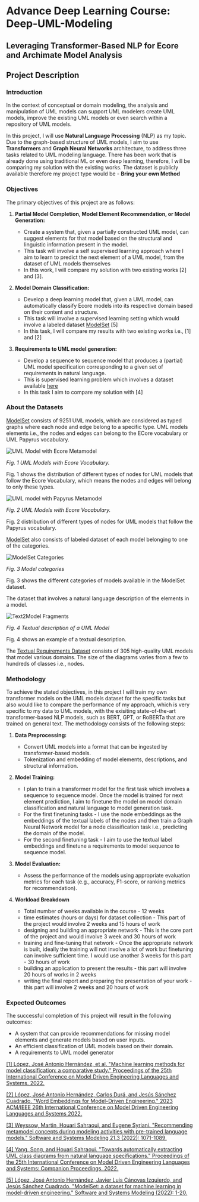 # Advance Deep Learning Course: Deep-UML-Modeling

## Leveraging Transformer-Based NLP for Ecore and Archimate Model Analysis

## Project Description

### Introduction

In the context of conceptual or domain modeling, the analysis and manipulation of UML models can support UML modelers create UML models, improve the existing UML models or even search within a repository of UML models.

In this project, I will use **Natural Language Processing** (NLP) as my topic. Due to the graph-based structure of UML models, I aim to use **Transformers** and **Graph Neural Networks** architecture, to address three tasks related to UML modeling language.
There has been work that is already done using traditional ML or even deep learning, therefore, I will be comparing my solution with the existing works.
The dataset is publicly available therefore my project type would be - **Bring your own Method**

### Objectives

The primary objectives of this project are as follows:
     
1. **Partial Model Completion, Model Element Recommendation, or Model Generation:**

   - Create a system that, given a partially constructed UML model, can suggest elements for that model based on the structural and linguistic information present in the model.
   - This task will involve a self supervised learning approach where I aim to learn to predict the next element of a UML model, from the dataset of UML models themselves
   - In this work, I will compare my solution with two existing works [2] and [3].

2. **Model Domain Classification:**

   - Develop a deep learning model that, given a UML model, can automatically classify Ecore models into its respective domain based on their content and structure.
   - This task will involve a supervised learning setting which would involve a labeled dataset [ModelSet](https://github.com/modelset/modelset-dataset) [5]
   - In this task, I will compare my results with two existing works i.e., [1] and [2]

3. **Requirements to UML model generation:**

   - Develop a sequence to sequence model that produces a (partial) UML model specification corresponding to a given set of requirements in natural language.
   - This is supervised learning problem which involves a dataset available [here](https://web.imt-atlantique.fr/x-info/atlanmod/index.php?title=Zoos)
   - In this task I aim to compare my solution with [4]


### About the Datasets

[ModelSet](https://github.com/modelset/modelset-dataset) consists of 9251 UML models, which are considered as typed graphs where each node and edge belong to a specific type. 
UML models elements i.e., the nodes and edges can belong to the ECore vocabulary or UML Papyrus vocabulary. 

![UML Model with Ecore Metamodel](imgs/ModelSet-Ecore-Dataset.png) 

*Fig. 1 UML Models with Ecore Vocabulary.*

Fig. 1 shows the distribution of different types of nodes for UML models that follow the Ecore Vocabulary, which means the nodes and edges will belong to only these types.

![UML model with Papyrus Metamodel](imgs/ModelSet-UML-Dataset.png) 

*Fig. 2 UML Models with Ecore Vocabulary.*

Fig. 2 distribution of different types of nodes for UML models that follow the Papyrus vocabulary.

[ModelSet](https://github.com/modelset/modelset-dataset) also consists of labeled dataset of each model belonging to one of the categories.

![ModelSet Categories](imgs/ModelSet-Categories.png)

*Fig. 3 Model categories*

Fig. 3 shows the different categories of models available in the ModelSet dataset.

The dataset that involves a natural language description of the elements in a model. 

![Text2Model Fragments](imgs/Text2Model-fragments.png)

*Fig. 4 Textual description of a UML Model*

Fig. 4 shows an example of a textual description. 

The [Textual Requirements Dataset](https://web.imt-atlantique.fr/x-info/atlanmod/index.php?title=Zoos) consists of 305 high-quality UML models that model various domains. The size of the diagrams varies from a few to hundreds of classes i.e., nodes.

### Methodology

To achieve the stated objectives, in this project I will train my own transformer models on the UML models dataset for the specific tasks but also would like to compare the performance of my approach, which is very specific to my data to UML models, with the exisiting state-of-the-art transformer-based NLP models, such as BERT, GPT, or RoBERTa that are trained on general text. The methodology consists of the following steps:

1. **Data Preprocessing:**

   - Convert UML models into a format that can be ingested by transformer-based models.
   - Tokenization and embedding of model elements, descriptions, and structural information.
     
2. **Model Training:**
   - I plan to train a transformer model for the first task which involves a sequence to sequence model. Once the model is trained for next element prediction, I aim to finetune the model on model domain classification and natural language to model generation task.
   - For the first finetuning tasks - I use the node embeddings as the embeddings of the textual labels of the nodes and then train a Graph Neural Network model for a node classification task i.e., predicting the domain of the model.
   - For the second finetuning task - I aim to use the textual label embeddings and finetune a requirements to model sequence to sequence model.
   
3. **Model Evaluation:**
   - Assess the performance of the models using appropriate evaluation metrics for each task (e.g., accuracy, F1-score, or ranking metrics for recommendation).

4. **Workload Breakdown**
   - Total number of weeks available in the course -  12 weeks
   - time estimates (hours or days) for dataset collection - This part of the project would involve 2 weeks and 15 hours of work
   - designing and building an appropriate network - This is the core part of the project and would involve 3 week and 30 hours of work
   - training and fine-tuning that network - Once the appropriate network is built, ideally the training will not involve a lot of work but finetuning can involve sufficient time. I would use another 3 weeks for this part - 30 hours of work
   - building an application to present the results - this part will involve 20 hours of works in 2 weeks
   - writing the final report and preparing the presentation of your work - this part will involve 2 weeks and 20 hours of work 
     

### Expected Outcomes

The successful completion of this project will result in the following outcomes:

- A system that can provide recommendations for missing model elements and generate models based on user inputs.
- An efficient classification of UML models based on their domain.
- A requirements to UML model generator

[[1] López, José Antonio Hernández, et al. &#34;Machine learning methods for model classification: a comparative study.&#34; Proceedings of the 25th International Conference on Model Driven Engineering Languages and Systems. 2022.](https://dl.acm.org/doi/pdf/10.1145/3550355.3552461) 

[[2] López, José Antonio Hernández, Carlos Durá, and Jesús Sánchez Cuadrado. &#34;Word Embeddings for Model-Driven Engineering.&#34; 2023 ACM/IEEE 26th International Conference on Model Driven Engineering Languages and Systems 2022.](https://jesusc.github.io/papers/models23-worde4mde.pdf) 

[[3] Weyssow, Martin, Houari Sahraoui, and Eugene Syriani. &#34;Recommending metamodel concepts during modeling activities with pre-trained language models.&#34; Software and Systems Modeling 21.3 (2022): 1071-1089.](https://link.springer.com/article/10.1007/s10270-022-00975-5) 

[[4] Yang, Song, and Houari Sahraoui. &#34;Towards automatically extracting UML class diagrams from natural language specifications.&#34; Proceedings of the 25th International Conference on Model Driven Engineering Languages and Systems: Companion Proceedings. 2022.](https://dl.acm.org/doi/pdf/10.1145/3550356.3561592)

[[5] López, José Antonio Hernández, Javier Luis Cánovas Izquierdo, and Jesús Sánchez Cuadrado. "ModelSet: a dataset for machine learning in model-driven engineering." Software and Systems Modeling (2022): 1-20.](https://link.springer.com/article/10.1007/s10270-021-00929-3)
